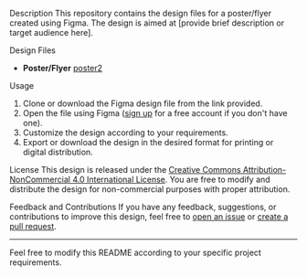 
Description
This repository contains the design files for a poster/flyer created using Figma. The design is aimed at [provide brief description or target audience here].

Design Files
- **Poster/Flyer**
[poster2](https://github.com/Amirthavarshini-J/poster-and-flyer-Graphic-design/assets/127614856/64bb56f0-4fb2-44a3-9159-052bbaf127da)

 Usage
1. Clone or download the Figma design file from the link provided.
2. Open the file using Figma ([sign up](https://www.figma.com/signup) for a free account if you don't have one).
3. Customize the design according to your requirements.
4. Export or download the design in the desired format for printing or digital distribution.

License
This design is released under the [Creative Commons Attribution-NonCommercial 4.0 International License](https://creativecommons.org/licenses/by-nc/4.0/). You are free to modify and distribute the design for non-commercial purposes with proper attribution.

Feedback and Contributions
If you have any feedback, suggestions, or contributions to improve this design, feel free to [open an issue](../../issues) or [create a pull request](../../pulls).

---
Feel free to modify this README according to your specific project requirements.
